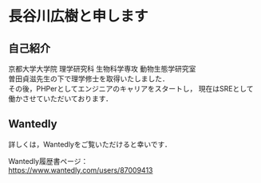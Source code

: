 # 長谷川広樹と申します

## 自己紹介

京都大学大学院 理学研究科 生物科学専攻 動物生態学研究室  
曽田貞滋先生の下で理学修士を取得いたしました．  
その後，PHPerとしてエンジニアのキャリアをスタートし，
現在はSREとして働かさせていただいております．  

## Wantedly

詳しくは，Wantedlyをご覧いただけると幸いです．  

Wantedly履歴書ページ：  
https://www.wantedly.com/users/87009413